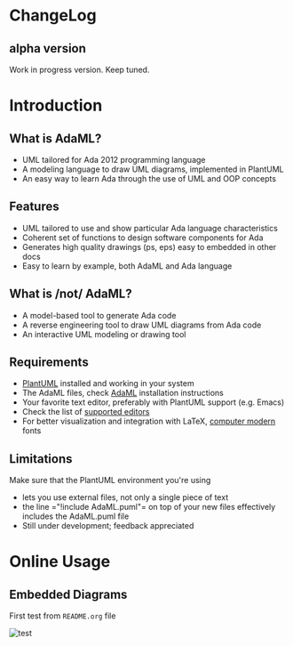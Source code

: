 # ChangeLog
## alpha version
Work in progress version. Keep tuned.

# Introduction
## What is AdaML?
- UML tailored for Ada 2012 programming language
- A modeling language to draw UML diagrams, implemented in PlantUML
- An easy way to learn Ada through the use of UML and OOP concepts

## Features
- UML tailored to use and show particular Ada language characteristics
- Coherent set of functions to design software components for Ada
- Generates high quality drawings (ps, eps) easy to embedded in other docs
- Easy to learn by example, both AdaML and Ada language

## What is /not/ AdaML?
- A model-based tool to generate Ada code
- A reverse engineering tool to draw UML diagrams from Ada code
- An interactive UML modeling or drawing tool

## Requirements
- [PlantUML](https://plantuml.com) installed and working in your system
- The AdaML files, check [AdaML](https://github.com/rocher/AdaML) installation
  instructions
- Your favorite text editor, preferably with PlantUML support (e.g. Emacs)
- Check the list of [supported editors](http://plantuml.com/running)
- For better visualization and integration with LaTeX, [computer
  modern](https://www.fontsquirrel.com/fonts/computer-modern) fonts

## Limitations
Make sure that the PlantUML environment you're using

- lets you use external files, not only a single piece of text
- the line ="!include AdaML.puml"= on top of your new files effectively includes
  the AdaML.puml file
- Still under development; feedback appreciated

# Online Usage
## Embedded Diagrams
First test from `README.org` file

![test](http://www.plantuml.com/plantuml/proxy?cache=no&src=https://raw.github.com/rocher/AdaML/develop/diagram/deep-thought.puml)
